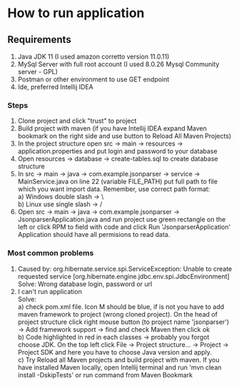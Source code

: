# How to run application

## Requirements
1. Java JDK 11 (I used amazon corretto version 11.0.11)
2. MySql Server with full root account (I used 8.0.26 Mysql Community server - GPL)
3. Postman or other environment to use GET endpoint
4. Ide, preferred Intellij IDEA

### Steps

1. Clone project and click "trust" to project
2. Build project with maven (if you have Intellij IDEA expand Maven bookmark on the right side and use button to Reload All Maven Projects)
3. In the project structure open src -> main -> resources -> application.properties and put login and password to your database
4. Open resources -> database -> create-tables.sql to create database structure
5. In src -> main -> java -> com.example.jsonparser -> service -> MainService.java on line 22 (variable FILE_PATH) put full path to file which you want import data. Remember, use correct path format:
<br>a) Windows double slash -> \\
<br>b) Linux use single slash -> /
6. Open src -> main -> java -> com.example.jsonparser -> JsonparserApplication.java and run project use green rectangle on the left or click RPM to field with code and click Run 'JsonparserApplication'
   Application should have all permisions to read data.

### Most common problems
1. Caused by: org.hibernate.service.spi.ServiceException: Unable to create requested service [org.hibernate.engine.jdbc.env.spi.JdbcEnvironment]
Solve: Wrong database login, password or url
2. I can't run application
<br>Solve:
<br>a) check pom.xml file. Icon M should be blue, if is not you have to add maven framework to project (wrong cloned project). On the head of project structure click right mouse button (to project name 'jsonparser') -> Add framework support -> find and check Maven then click ok
<br>b) Code highlighted in red in each classes -> probably you forgot choose JDK. On the top left click File -> Project structure... -> Project -> Project SDK and here you have to choose Java version and apply.
<br>c) Try Reload all Maven projects and build project with maven. If you have installed Maven locally, open Intellij terminal and run 'mvn clean install -DskipTests' or run command from Maven Bookmark


